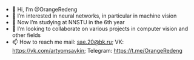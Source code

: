 - 👋 Hi, I’m @OrangeRedeng
- 👀 I’m interested in neural networks, in particular in machine vision
- 🌱 Now I’m studying at NNSTU in the 6th year
- 💞️ I’m looking to collaborate on various projects in computer vision and other fields
- 📫 How to reach me mail: sae.20@bk.ru; VK: https://vk.com/artyomsavkin; Telegram: https://t.me/OrangeRedeng

<!---
OrangeRedeng/OrangeRedeng is a ✨ special ✨ repository because its `README.md` (this file) appears on your GitHub profile.
You can click the Preview link to take a look at your changes.
--->
